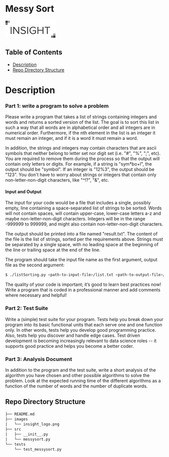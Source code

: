 # Messy Sort
<img src="./images/insight_logo.png">

## Table of Contents

* [Description](#description)
* [Repo Directory Structure](#repo-directory-structure)

# Description <a name="description"></a>

### Part 1: write a program to solve a problem

Please write a program that takes a list of strings containing integers and words and returns a sorted version of the list. The goal is to sort this list in such a way that all words are in alphabetical order and all integers are in numerical order. Furthermore, if the nth element in the list is an integer it must remain an integer, and if it is a word it must remain a word. 

In addition, the strings and integers may contain characters that are ascii symbols that neither belong to letter set nor digit set (i.e. "#", "%", ";", etc). You are required to remove them during the process so that the output will contain only letters or digits. For example, if a string is "sym*bo+l", the output should be "symbol". If an integer is "12%3", the output should be "123". You don't have to worry about strings or integers that contain only non-letter-non-digit characters, like "^!?", "&", etc.

#### Input and Output
The input for your code would be a file that includes a single, possibly empty, line containing a space-separated list of strings to be sorted. Words will not contain spaces, will contain upper-case, lower-case letters a-z and maybe non-letter-non-digit characters. Integers will be in the range -999999 to 999999, and might also contain non-letter-non-digit characters. 

The output should be printed into a file named "result.txt". The content of the file is the list of strings, sorted per the requirements above. Strings must be separated by a single space, with no leading space at the beginning of the line or trailing space at the end of the line. 

The program should take the input file name as the first argument, output file as the second argument:

```bash
$ ./listSorting.py <path-to-input-file>/list.txt <path-to-output-file>/result.txt 
```

The quality of your code is important; it’s good to learn best practices now! Write a program that is coded in a professional manner and add comments where necessary and helpful!

### Part 2: Test Suite
Write a (simple) test suite for your program. Tests help you break down your program into its basic functional units that each serve one and one function only. In other words, tests help you develop good programming practice. Also, tests help you discover and handle edge cases. Test driven development is becoming increasingly relevant to data science roles -- it supports good practice and helps you become a better coder.

### Part 3: Analysis Document
In addition to the program and the test suite, write a short analysis of the algorithm you have chosen and other possible algorithms to solve the problem. Look at the expected running time of the different algorithms as a function of the number of words and the number of duplicate words.

## Repo Directory Structure <a name="repo-directory-structure"></a>
	├── README.md 
	├── images
	|  	└── insight_logo.png
	├── src
	|	├── __init__.py
	|	└── messysort.py
	└── tests
		└── test_messysort.py
		

	